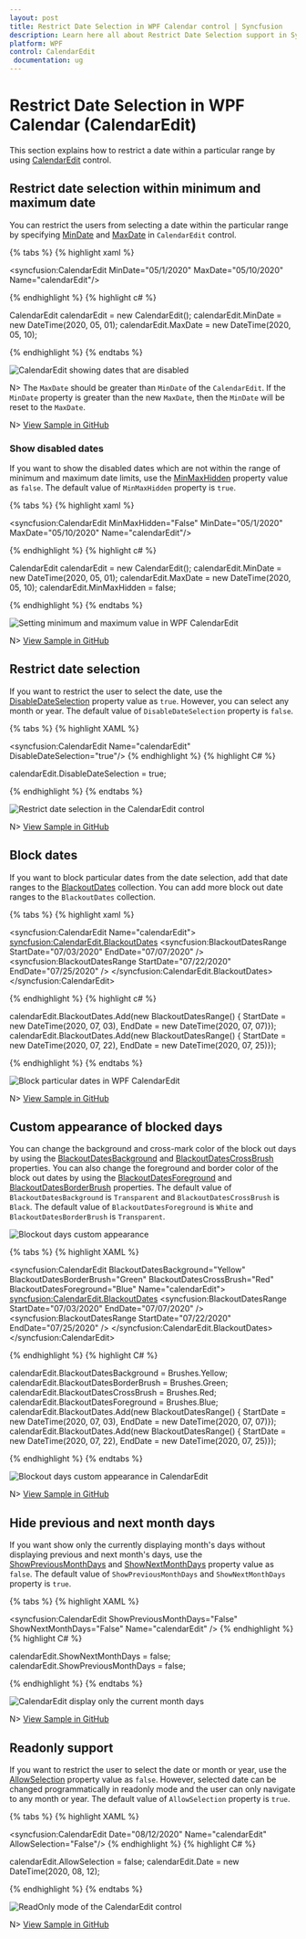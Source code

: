 ```yaml
---
layout: post
title: Restrict Date Selection in WPF Calendar control | Syncfusion
description: Learn here all about Restrict Date Selection support in Syncfusion WPF Calendar (CalendarEdit) control and more.
platform: WPF
control: CalendarEdit
 documentation: ug
---
```


# Restrict Date Selection in WPF Calendar (CalendarEdit)

This section explains how to restrict a date within a particular range by using [CalendarEdit](https://help.syncfusion.com/cr/wpf/Syncfusion.Windows.Shared.CalendarEdit.html) control.

## Restrict date selection within minimum and maximum date

You can restrict the users from selecting a date within the particular range by specifying [MinDate](https://help.syncfusion.com/cr/wpf/Syncfusion.Windows.Shared.CalendarEdit.html#Syncfusion_Windows_Shared_CalendarEdit_MinDate) and [MaxDate](https://help.syncfusion.com/cr/wpf/Syncfusion.Windows.Shared.CalendarEdit.html#Syncfusion_Windows_Shared_CalendarEdit_MaxDate) in `CalendarEdit` control.

{% tabs %}
{% highlight xaml %}

<!--Setting date range -->
<syncfusion:CalendarEdit MinDate="05/1/2020" 
                         MaxDate="05/10/2020"
                         Name="calendarEdit"/>

{% endhighlight  %}
{% highlight c# %}

CalendarEdit calendarEdit = new CalendarEdit();
calendarEdit.MinDate = new DateTime(2020, 05, 01);
calendarEdit.MaxDate = new DateTime(2020, 05, 10);

{% endhighlight  %}
{% endtabs %}

![CalendarEdit showing dates that are disabled](Getting-Started_images/wpf-calendar-control-min-max-dates.png)

N> The `MaxDate` should be greater than `MinDate` of the `CalendarEdit`. If the `MinDate` property is greater than the new `MaxDate`, then the `MinDate` will be reset to the `MaxDate`.

N> [View Sample in GitHub](https://github.com/SyncfusionExamples/syncfusin-wpf-calendar-examples/tree/master/Samples/Restrict-Date)

### Show disabled dates 

If you want to show the disabled dates which are not within the range of minimum and maximum date limits, use the [MinMaxHidden](https://help.syncfusion.com/cr/wpf/Syncfusion.Windows.Shared.CalendarEdit.html#Syncfusion_Windows_Shared_CalendarEdit_MinMaxHidden) property value as `false`. The default value of `MinMaxHidden` property is `true`. 

{% tabs %}
{% highlight xaml %}

<syncfusion:CalendarEdit MinMaxHidden="False"
                         MinDate="05/1/2020" 
                         MaxDate="05/10/2020"
                         Name="calendarEdit"/>

{% endhighlight  %}
{% highlight c# %}

CalendarEdit calendarEdit = new CalendarEdit();
calendarEdit.MinDate = new DateTime(2020, 05, 01);
calendarEdit.MaxDate = new DateTime(2020, 05, 10);
calendarEdit.MinMaxHidden = false;

{% endhighlight  %}
{% endtabs %}

![Setting minimum and maximum value in WPF CalendarEdit](Restrict-Date-Selection_images/MinMaxHidden.png)

N> [View Sample in GitHub](https://github.com/SyncfusionExamples/syncfusin-wpf-calendar-examples/tree/master/Samples/Restrict-Date)

## Restrict date selection

If you want to restrict the user to select the date, use the [DisableDateSelection](https://help.syncfusion.com/cr/wpf/Syncfusion.Windows.Shared.CalendarEdit.html#Syncfusion_Windows_Shared_CalendarEdit_DisableDateSelection) property value as `true`. However, you can select any month or year. The default value of `DisableDateSelection` property is `false`.

{% tabs %}
{% highlight XAML %}

<syncfusion:CalendarEdit Name="calendarEdit" 
                         DisableDateSelection="true"/>
{% endhighlight %}
{% highlight C# %}

calendarEdit.DisableDateSelection = true;

{% endhighlight %}
{% endtabs %}

![Restrict date selection in the CalendarEdit control](Restrict-Date-Selection_images/DisableDateSelection.png)

N> [View Sample in GitHub](https://github.com/SyncfusionExamples/syncfusin-wpf-calendar-examples/tree/master/Samples/Restrict-Date)

## Block dates

If you want to block particular dates from the date selection, add that date ranges to the [BlackoutDates](https://help.syncfusion.com/cr/wpf/Syncfusion.Windows.Shared.CalendarEdit.html#Syncfusion_Windows_Shared_CalendarEdit_BlackoutDates) collection. You can add more block out date ranges to the `BlackoutDates` collection.

{% tabs %}
{% highlight xaml %}

<syncfusion:CalendarEdit Name="calendarEdit">
    <syncfusion:CalendarEdit.BlackoutDates>
        <syncfusion:BlackoutDatesRange StartDate="07/03/2020"
                                       EndDate="07/07/2020" />
        <syncfusion:BlackoutDatesRange StartDate="07/22/2020" 
                                       EndDate="07/25/2020" />
    </syncfusion:CalendarEdit.BlackoutDates>
</syncfusion:CalendarEdit>

{% endhighlight %}
{% highlight c# %}

calendarEdit.BlackoutDates.Add(new BlackoutDatesRange() {
    StartDate = new DateTime(2020, 07, 03),
    EndDate = new DateTime(2020, 07, 07)});
calendarEdit.BlackoutDates.Add(new BlackoutDatesRange() {
    StartDate = new DateTime(2020, 07, 22), 
    EndDate = new DateTime(2020, 07, 25)});

{% endhighlight %}
{% endtabs %}

![Block particular dates in WPF CalendarEdit](Getting-Started_images/BlackOutDays.png)

N> [View Sample in GitHub](https://github.com/SyncfusionExamples/syncfusin-wpf-calendar-examples/tree/master/Samples/Blackoutdates)

## Custom appearance of blocked days

You can change the background and cross-mark color of the block out days by using the [BlackoutDatesBackground](https://help.syncfusion.com/cr/wpf/Syncfusion.Windows.Shared.CalendarEdit.html#Syncfusion_Windows_Shared_CalendarEdit_BlackoutDatesBackground) and [BlackoutDatesCrossBrush](https://help.syncfusion.com/cr/wpf/Syncfusion.Windows.Shared.CalendarEdit.html#Syncfusion_Windows_Shared_CalendarEdit_BlackoutDatesCrossBrush) properties. You can also change the foreground and border color of the block out dates by using the [BlackoutDatesForeground](https://help.syncfusion.com/cr/wpf/Syncfusion.Windows.Shared.CalendarEdit.html#Syncfusion_Windows_Shared_CalendarEdit_BlackoutDatesForeground) and [BlackoutDatesBorderBrush](https://help.syncfusion.com/cr/wpf/Syncfusion.Windows.Shared.CalendarEdit.html#Syncfusion_Windows_Shared_CalendarEdit_BlackoutDatesBorderBrush) properties. The default value of `BlackoutDatesBackground` is `Transparent` and `BlackoutDatesCrossBrush` is `Black`. The default value of `BlackoutDatesForeground` is `White` and `BlackoutDatesBorderBrush` is `Transparent`.

![Blockout days custom appearance](Restrict-Date-Selection_images/BlockOut.png)

{% tabs %}
{% highlight XAML %}

<syncfusion:CalendarEdit BlackoutDatesBackground="Yellow" 
                         BlackoutDatesBorderBrush="Green"
                         BlackoutDatesCrossBrush="Red" 
                         BlackoutDatesForeground="Blue" 
                         Name="calendarEdit">
    <syncfusion:CalendarEdit.BlackoutDates>
        <syncfusion:BlackoutDatesRange StartDate="07/03/2020"
                                       EndDate="07/07/2020" />
        <syncfusion:BlackoutDatesRange StartDate="07/22/2020" 
                                       EndDate="07/25/2020" />
    </syncfusion:CalendarEdit.BlackoutDates>
</syncfusion:CalendarEdit>

{% endhighlight %}
{% highlight C# %}

calendarEdit.BlackoutDatesBackground = Brushes.Yellow;
calendarEdit.BlackoutDatesBorderBrush = Brushes.Green;
calendarEdit.BlackoutDatesCrossBrush = Brushes.Red;
calendarEdit.BlackoutDatesForeground = Brushes.Blue;
calendarEdit.BlackoutDates.Add(new BlackoutDatesRange() {
    StartDate = new DateTime(2020, 07, 03),
    EndDate = new DateTime(2020, 07, 07)});
calendarEdit.BlackoutDates.Add(new BlackoutDatesRange() {
    StartDate = new DateTime(2020, 07, 22), 
    EndDate = new DateTime(2020, 07, 25)});

{% endhighlight %}
{% endtabs %}

![Blockout days custom appearance in CalendarEdit](Restrict-Date-Selection_images/BlockOutDays.png)

N> [View Sample in GitHub](https://github.com/SyncfusionExamples/syncfusin-wpf-calendar-examples/tree/master/Samples/Blackoutdates)

## Hide previous and next month days

If you want show only the currently displaying month's days without displaying previous and next month's days, use the [ShowPreviousMonthDays](https://help.syncfusion.com/cr/wpf/Syncfusion.Windows.Shared.CalendarEdit.html#Syncfusion_Windows_Shared_CalendarEdit_ShowPreviousMonthDays) and [ShowNextMonthDays](https://help.syncfusion.com/cr/wpf/Syncfusion.Windows.Shared.CalendarEdit.html#Syncfusion_Windows_Shared_CalendarEdit_ShowNextMonthDays) property value as `false`. The default value of `ShowPreviousMonthDays` and `ShowNextMonthDays` property is `true`.

{% tabs %}
{% highlight XAML %}

<syncfusion:CalendarEdit ShowPreviousMonthDays="False"
                         ShowNextMonthDays="False"
                         Name="calendarEdit" />
{% endhighlight %}
{% highlight C# %}

calendarEdit.ShowNextMonthDays = false;
calendarEdit.ShowPreviousMonthDays = false;

{% endhighlight %}
{% endtabs %}

![CalendarEdit display only the current month days](Restrict-Date-Selection_images/ShowCurrentMonthDays.png)

N> [View Sample in GitHub](https://github.com/SyncfusionExamples/syncfusin-wpf-calendar-examples/tree/master/Samples/Restrict-Date)

## Readonly support

If you want to restrict the user to select the date or month or year, use the [AllowSelection](https://help.syncfusion.com/cr/wpf/Syncfusion.Windows.Shared.CalendarEdit.html#Syncfusion_Windows_Shared_CalendarEdit_AllowSelection) property value as `false`. However, selected date can be changed programmatically in readonly mode and the user can only navigate to any month or year. The default value of `AllowSelection` property is `true`.

{% tabs %}
{% highlight XAML %}

<syncfusion:CalendarEdit Date="08/12/2020"
                         Name="calendarEdit" 
                         AllowSelection="False"/>
{% endhighlight %}
{% highlight C# %}

calendarEdit.AllowSelection = false;
calendarEdit.Date = new DateTime(2020, 08, 12);

{% endhighlight %}
{% endtabs %}

![ReadOnly mode of the CalendarEdit control](Restrict-Date-Selection_images/AllowSelection.png)

N> [View Sample in GitHub](https://github.com/SyncfusionExamples/syncfusin-wpf-calendar-examples/tree/master/Samples/Restrict-Date)

